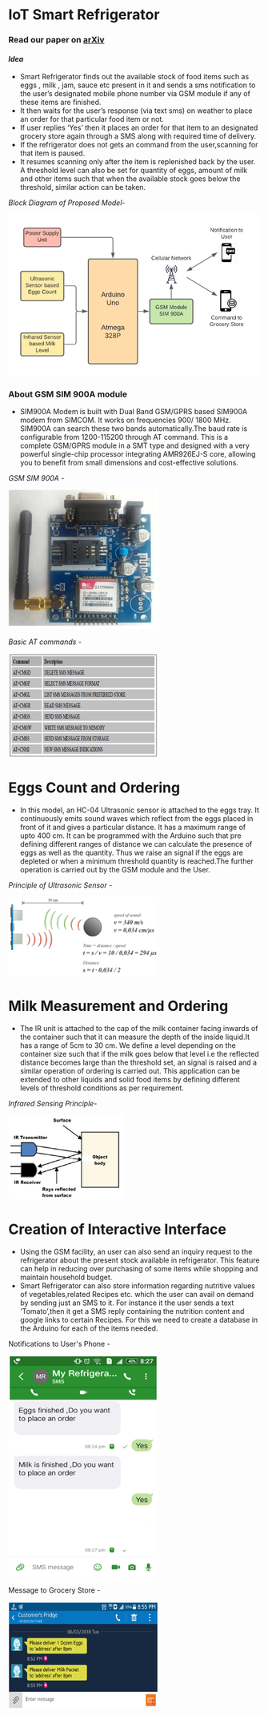 # IoT Smart Refrigerator

### Read our paper on [arXiv](https://arxiv.org/ftp/arxiv/papers/2012/2012.10422.pdf)


#### *Idea*
- Smart Refrigerator finds out the available stock of food items such as eggs , milk , jam, sauce etc present in it and sends a sms notification to the user’s designated mobile phone number via GSM module if any of these items are finished.
- It then waits for the user’s response (via text sms) on weather to place an order for that particular food item or not.
- If user replies ‘Yes’ then it places an order for that item to an designated grocery store again through a SMS along with required time of delivery.
- If the refrigerator does not gets an command from the user,scanning for that item is paused.
- It resumes scanning only after the item  is replenished back by the user. A threshold level can also be set for quantity of eggs, amount of milk and other items such that when the available stock goes below the threshold, similar action can be taken.


*Block Diagram of Proposed Model-*

![Block Diagram](https://github.com/Abhishek0697/IoT_Refrigerator/blob/master/docs/Block%20diagram.png)



### About GSM SIM 900A module

- SIM900A Modem is built with Dual Band GSM/GPRS based SIM900A modem from SIMCOM. It works on frequencies 900/ 1800 MHz. SIM900A can search these two bands automatically.The baud rate is configurable from 1200-115200 through AT command. This is a complete GSM/GPRS module in a SMT type and designed with a very powerful single-chip processor integrating AMR926EJ-S core, allowing you to benefit from small dimensions and cost-effective solutions.

*GSM SIM 900A -*

<img src="https://github.com/Abhishek0697/IoT_Refrigerator/blob/master/docs/GSM%20SIM%20900A.PNG" alt="drawing" width="300"/>

*Basic AT commands -*

<img src="https://github.com/Abhishek0697/IoT_Refrigerator/blob/master/docs/Basic%20AT%20commands.PNG" alt="drawing" width="300"/>




# Eggs Count and Ordering 
* In this model, an HC-04 Ultrasonic sensor is attached to the eggs tray. It continuously emits sound waves which reflect from the eggs placed in front of it and gives a particular distance. It has a maximum range of upto 400 cm. It can be programmed with the Arduino such that pre defining different ranges of distance we can calculate the presence of eggs as well as the quantity. Thus we raise an signal if the eggs are depleted or when a minimum threshold quantity is reached.The further operation is carried out  by the GSM module and the User.


*Principle of Ultrasonic Sensor -*

<img src="https://github.com/Abhishek0697/IoT_Refrigerator/blob/master/docs/Principle%20of%20Ultrasonic%20Sensor.PNG" alt="drawing" width="300"/>




# Milk Measurement and Ordering
* The IR unit is attached to the cap of the milk container facing inwards of the container such that it can measure the depth of the inside liquid.It has a range of 5cm to 30 cm. We define a level depending on the container size such that if the milk goes below that level i.e the reflected distance becomes large than the threshold set, an signal is raised and a similar operation of ordering is carried out. This application can be extended to other liquids and solid food items by defining different levels of threshold conditions as per requirement.


*Infrared Sensing Principle-*

![Infrared Sensing Principle](https://github.com/Abhishek0697/IoT_Refrigerator/blob/master/docs/Infrared%20Sensing%20Principle.PNG)




# Creation of  Interactive Interface 
- Using the GSM facility, an user can also send an inquiry request to the refrigerator about the present stock available in refrigerator. This feature can help in reducing over purchasing of some items while shopping and maintain household budget.
- Smart Refrigerator can also store information regarding nutritive values of vegetables,related Recipes etc. which the user can avail on demand by sending just an SMS to it. For instance it the user sends a text ‘Tomato’,then it get a SMS reply containing the nutrition content and google links to certain Recipes. For this we need to create a database in the Arduino for each of the items needed.




Notifications to User's Phone -

<img src="https://github.com/Abhishek0697/IoT_Refrigerator/blob/master/docs/Notification%20to%20User's%20Phone.PNG" alt="drawing" width="300"/>
   
   
   
Message to Grocery Store -

<img src="https://github.com/Abhishek0697/IoT_Refrigerator/blob/master/docs/Message%20to%20Grocery%20Store.PNG" alt="drawing" width="300"/>

